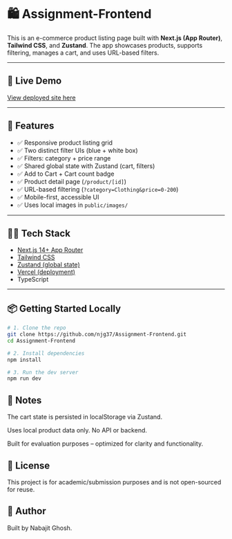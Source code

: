 # 🛍️ Assignment-Frontend

This is an e-commerce product listing page built with **Next.js (App Router)**, **Tailwind CSS**, and **Zustand**. The app showcases products, supports filtering, manages a cart, and uses URL-based filters.

---

## 🔗 Live Demo

[View deployed site here](https://ecom-nabajit-ghsohs-projects.vercel.app/)

---

## 🚀 Features

- ✅ Responsive product listing grid  
- ✅ Two distinct filter UIs (blue + white box)  
- ✅ Filters: category + price range  
- ✅ Shared global state with Zustand (cart, filters)  
- ✅ Add to Cart + Cart count badge  
- ✅ Product detail page (`/product/[id]`)  
- ✅ URL-based filtering (`?category=Clothing&price=0-200`)  
- ✅ Mobile-first, accessible UI  
- ✅ Uses local images in `public/images/`  

---

## 🧑‍💻 Tech Stack

- [Next.js 14+ App Router](https://nextjs.org/docs)
- [Tailwind CSS](https://tailwindcss.com)
- [Zustand (global state)](https://github.com/pmndrs/zustand)
- [Vercel (deployment)](https://vercel.com)
- TypeScript

---

## 📦 Getting Started Locally

```bash
# 1. Clone the repo
git clone https://github.com/njg37/Assignment-Frontend.git
cd Assignment-Frontend

# 2. Install dependencies
npm install

# 3. Run the dev server
npm run dev
```
## 📝 Notes
The cart state is persisted in localStorage via Zustand.

Uses local product data only. No API or backend.

Built for evaluation purposes – optimized for clarity and functionality.

## 📄 License
This project is for academic/submission purposes and is not open-sourced for reuse.

## 👤 Author
Built by Nabajit Ghosh.
